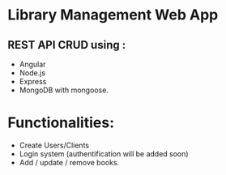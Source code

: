 # Library Management Web App

##  REST API CRUD using :
- Angular 
- Node.js 
- Express
-  MongoDB with mongoose.

# Functionalities:
- Create Users/Clients
- Login system (authentification will be added soon)
- Add / update / remove books.

